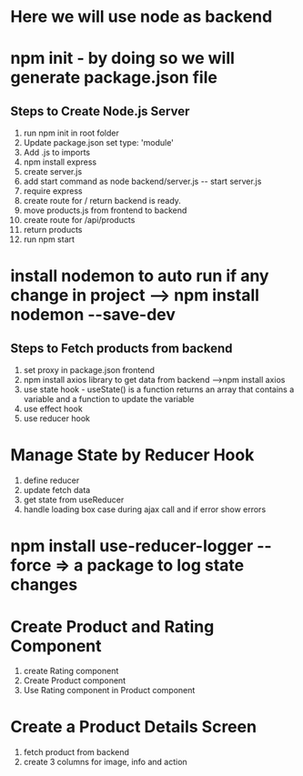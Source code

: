 # Here we will use node as backend

# npm init - by doing so we will generate package.json file

## Steps to Create Node.js Server

1. run npm init in root folder
2. Update package.json set type: 'module'
3. Add .js to imports
4. npm install express
5. create server.js
6. add start command as node backend/server.js -- start server.js
7. require express
8. create route for / return backend is ready.
9. move products.js from frontend to backend
10. create route for /api/products
11. return products
12. run npm start

# install nodemon to auto run if any change in project --> npm install nodemon --save-dev

## Steps to Fetch products from backend

1. set proxy in package.json frontend
2. npm install axios library to get data from backend -->npm install axios
3. use state hook - useState() is a function returns an array that contains a variable and a function to update the variable
4. use effect hook
5. use reducer hook

# Manage State by Reducer Hook

1.  define reducer
2.  update fetch data
3.  get state from useReducer
4.  handle loading box case during ajax call and if error show errors

# npm install use-reducer-logger --force => a package to log state changes

# Create Product and Rating Component

1.  create Rating component
2.  Create Product component
3.  Use Rating component in Product component

# Create a Product Details Screen

1.  fetch product from backend
2.  create 3 columns for image, info and action

